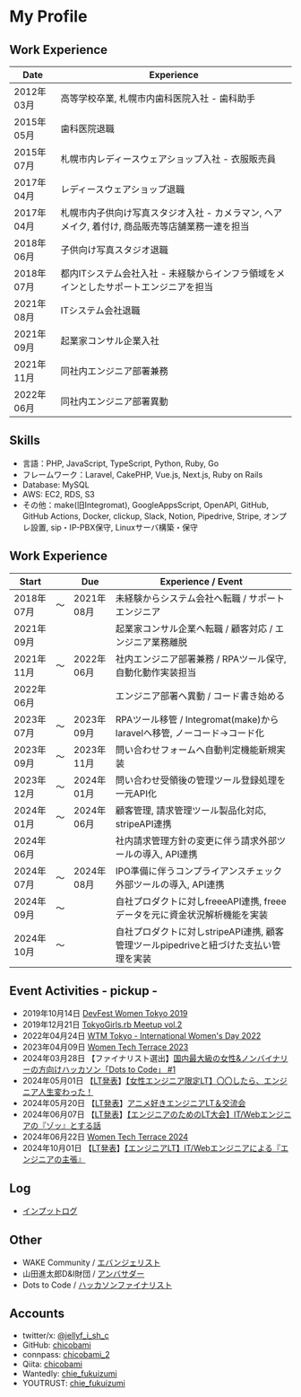 # My Profile

## Work Experience
| Date       | Experience |
|------------|------------|
| 2012年03月 | 高等学校卒業, 札幌市内歯科医院入社 - 歯科助手 |
| 2015年05月 | 歯科医院退職 |
| 2015年07月 | 札幌市内レディースウェアショップ入社 - 衣服販売員 |
| 2017年04月 | レディースウェアショップ退職 |
| 2017年04月 | 札幌市内子供向け写真スタジオ入社 - カメラマン, ヘアメイク, 着付け, 商品販売等店舗業務一連を担当 |
| 2018年06月 | 子供向け写真スタジオ退職 |
| 2018年07月 | 都内ITシステム会社入社 - 未経験からインフラ領域をメインとしたサポートエンジニアを担当 |
| 2021年08月 | ITシステム会社退職 |
| 2021年09月 | 起業家コンサル企業入社 |
| 2021年11月 | 同社内エンジニア部署兼務 |
| 2022年06月 | 同社内エンジニア部署異動 |

## Skills
- 言語：PHP, JavaScript, TypeScript, Python, Ruby, Go
- フレームワーク：Laravel, CakePHP, Vue.js, Next.js, Ruby on Rails
- Database: MySQL
- AWS: EC2, RDS, S3
- その他：make(旧Integromat), GoogleAppsScript, OpenAPI, GitHub, GitHub Actions, Docker, clickup, Slack, Notion, Pipedrive, Stripe, オンプレ設置, sip・IP-PBX保守, Linuxサーバ構築・保守

## Work Experience
| Start      |            | Due        | Experience / Event |
|------------|------------|------------|------------|
| 2018年07月 | 〜 | 2021年08月 | 未経験からシステム会社へ転職 / サポートエンジニア |
| 2021年09月 |  |  | 起業家コンサル企業へ転職 / 顧客対応 / エンジニア業務離脱 |
| 2021年11月 | 〜 | 2022年06月 | 社内エンジニア部署兼務 / RPAツール保守, 自動化動作実装担当 |
| 2022年06月 |  |  | エンジニア部署へ異動 / コード書き始める |
| 2023年07月 | 〜 | 2023年09月 | RPAツール移管 / Integromat(make)からlaravelへ移管, ノーコード→コード化 |
| 2023年09月 | 〜 | 2023年11月 | 問い合わせフォームへ自動判定機能新規実装 |
| 2023年12月 | 〜 | 2024年01月 | 問い合わせ受領後の管理ツール登録処理を一元API化 |
| 2024年01月 | 〜 | 2024年06月 | 顧客管理, 請求管理ツール製品化対応, stripeAPI連携 |
| 2024年06月 |  |  | 社内請求管理方針の変更に伴う請求外部ツールの導入, API連携 |
| 2024年07月 | 〜 | 2024年08月 | IPO準備に伴うコンプライアンスチェック外部ツールの導入, API連携 |
| 2024年09月 | 〜 |  | 自社プロダクトに対しfreeeAPI連携, freeeデータを元に資金状況解析機能を実装 |
| 2024年10月 | 〜 |  | 自社プロダクトに対しstripeAPI連携, 顧客管理ツールpipedriveと紐づけた支払い管理を実装 |

## Event Activities - pickup -
- 2019年10月14日 [DevFest Women Tokyo 2019](https://devfestwomen2019.peatix.com/)
- 2019年12月21日 [TokyoGirls.rb Meetup vol.2](https://techplay.jp/event/759089)
- 2022年04月24日 [WTM Tokyo - International Women's Day 2022](https://wtm-tokyo.connpass.com/event/241705/)
- 2023年04月09日 [Women Tech Terrace 2023](https://cyberagent.connpass.com/event/276834/)
- 2024年03月28日 【ファイナリスト選出】[国内最大級の女性&ノンバイナリーの方向けハッカソン「Dots to Code」 #1](https://dotstocode0329.peatix.com/)
- 2024年05月01日 【[LT発表](https://www.docswell.com/s/chicobami/ZW1P6Y-2024-05-15-175002)】[【女性エンジニア限定LT】〇〇したら、エンジニア人生変わった！](https://sister.connpass.com/event/315872/)
- 2024年05月20日 【[LT発表](https://www.docswell.com/s/chicobami/5M1MM2-2024-05-21-095343)】[アニメ好きエンジニアLT＆交流会](https://aegis.connpass.com/event/316802/)
- 2024年06月07日 【[LT発表](https://www.docswell.com/s/chicobami/Z1JPNV-2024-06-11-125508)】[【エンジニアのためのLT大会】IT/Webエンジニアの『ゾッ』とする話](https://sister.connpass.com/event/319897/)
- 2024年06月22日 [Women Tech Terrace 2024](https://cyberagent.connpass.com/event/319061/)
- 2024年10月01日 【[LT発表](https://www.docswell.com/s/chicobami/Z4VYJ1-2024-10-01-201244)】[【エンジニアLT】IT/Webエンジニアによる『エンジニアの主張』](https://wake-career.connpass.com/event/330547/)

## Log
- [インプットログ](https://wake-career.jp/input-log/1i2bit28bd9)

## Other
- WAKE Community / [エバンジェリスト](https://note.com/bgrass/n/n1c832e42f2c7)
- 山田進太郎D&I財団 / [アンバサダー](https://www.shinfdn.org/)
- Dots to Code / [ハッカソンファイナリスト](https://dotstocode.studio.site/)

## Accounts
- twitter/x: [@jellyf_i_sh_c](https://x.com/jellyf_i_sh_c)
- GitHub: [chicobami](https://github.com/chicobami)
- connpass: [chicobami_2](https://connpass.com/user/chicobami_2/)
- Qiita: [chicobami](https://qiita.com/chicobami)
- Wantedly: [chie_fukuizumi](https://www.wantedly.com/id/chie_fukuizumi)
- YOUTRUST: [chie_fukuizumi](https://youtrust.jp/users/06e031b0ebf456c22b34443101ebb6b5)
